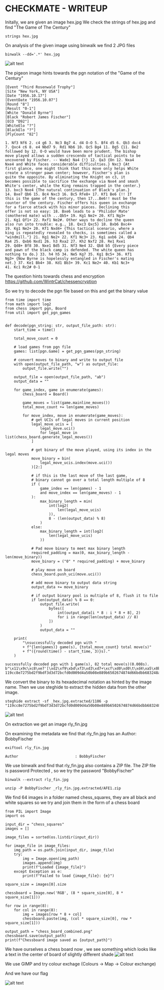 # CHECKMATE - WRITEUP

Initally, we are given an image hex.jpg
We check the strings of hex.jpg and find "The Game of The Century"

```
strings hex.jpg
```

On analysis of the given image using binwalk we find 2 JPG files


```
binwalk --dd='.*' hex.jpg
```
![alt text](Pictures/image.png)

The pigeon image hints towards the pgn notation of the "Game of the Century"

```
[Event "Third Rosenwald Trophy"]
[Site "New York, NY USA"]
[Date "1956.10.17"]
[EventDate "1956.10.07"]
[Round "8"]
[Result "0-1"]
[White "Donald Byrne"]
[Black "Robert James Fischer"]
[ECO "D92"]
[WhiteElo "?"]
[BlackElo "?"]
[PlyCount "82"]

1. Nf3 Nf6 2. c4 g6 3. Nc3 Bg7 4. d4 O-O 5. Bf4 d5 6. Qb3 dxc4
7. Qxc4 c6 8. e4 Nbd7 9. Rd1 Nb6 10. Qc5 Bg4 11. Bg5 {11. Be2
followed by 12. O-O would have been more prudent. The bishop
move played allows a sudden crescendo of tactical points to be
uncovered by Fischer. -- Wade} Na4 {!} 12. Qa3 {On 12. Nxa4
Nxe4 and White faces considerable difficulties.} Nxc3 {At
first glance, one might think that this move only helps White
create a stronger pawn center; however, Fischer's plan is
quite the opposite. By eliminating the Knight on c3, it
becomes possible to sacrifice the exchange via Nxe4 and smash
White's center, while the King remains trapped in the center.}
13. bxc3 Nxe4 {The natural continuation of Black's plan.}
14. Bxe7 Qb6 15. Bc4 Nxc3 16. Bc5 Rfe8+ 17. Kf1 Be6 {!! If
this is the game of the century, then 17...Be6!! must be the
counter of the century. Fischer offers his queen in exchange
for a fierce attack with his minor pieces. Declining this
offer is not so easy: 18. Bxe6 leads to a 'Philidor Mate'
(smothered mate) with ...Qb5+ 19. Kg1 Ne2+ 20. Kf1 Ng3+
21. Kg1 Qf1+ 22. Rxf1 Ne2#. Other ways to decline the queen
also run into trouble: e.g., 18. Qxc3 Qxc5} 18. Bxb6 Bxc4+
19. Kg1 Ne2+ 20. Kf1 Nxd4+ {This tactical scenario, where a
king is repeatedly revealed to checks, is sometimes called a
"windmill."} 21. Kg1 Ne2+ 22. Kf1 Nc3+ 23. Kg1 axb6 24. Qb4
Ra4 25. Qxb6 Nxd1 26. h3 Rxa2 27. Kh2 Nxf2 28. Re1 Rxe1
29. Qd8+ Bf8 30. Nxe1 Bd5 31. Nf3 Ne4 32. Qb8 b5 {Every piece
and pawn of the black camp is defended. The white queen has
nothing to do.} 33. h4 h5 34. Ne5 Kg7 35. Kg1 Bc5+ 36. Kf1
Ng3+ {Now Byrne is hopelessly entangled in Fischer's mating
net.} 37. Ke1 Bb4+ 38. Kd1 Bb3+ 39. Kc1 Ne2+ 40. Kb1 Nc3+
41. Kc1 Rc2# 0-1
```


The question hints towards chess and encryption
https://github.com/WintrCat/chessencryption

So we try to decode the pgn file based on this and get the binary value

```
from time import time
from math import log2
from chess import pgn, Board
from util import get_pgn_games


def decode(pgn_string: str, output_file_path: str):
    start_time = time()

    total_move_count = 0

    # load games from pgn file
    games: list[pgn.Game] = get_pgn_games(pgn_string)

    # convert moves to binary and write to output file
    with open(output_file_path, "w") as output_file:
        output_file.write("")

    output_file = open(output_file_path, "ab")
    output_data = ""

    for game_index, game in enumerate(games):
        chess_board = Board()

        game_moves = list(game.mainline_moves())
        total_move_count += len(game_moves)

        for move_index, move in enumerate(game_moves):
            # get UCIs of legal moves in current position
            legal_move_ucis = [
                legal_move.uci()
                for legal_move in list(chess_board.generate_legal_moves())
            ]

            # get binary of the move played, using its index in the legal moves
            move_binary = bin(
                legal_move_ucis.index(move.uci())
            )[2:]

            # if this is the last move of the last game,
            # binary cannot go over a total length multiple of 8
            if (
                game_index == len(games) - 1 
                and move_index == len(game_moves) - 1
            ):
                max_binary_length = min(
                    int(log2(
                        len(legal_move_ucis)
                    )),
                    8 - (len(output_data) % 8)
                )
            else:
                max_binary_length = int(log2(
                    len(legal_move_ucis)
                ))

            # Pad move binary to meet max binary length
            required_padding = max(0, max_binary_length - len(move_binary))
            move_binary = ("0" * required_padding) + move_binary

            # play move on board
            chess_board.push_uci(move.uci())

            # add move binary to output data string
            output_data += move_binary

            # if output binary pool is multiple of 8, flush it to file
            if len(output_data) % 8 == 0:
                output_file.write(
                    bytes([
                        int(output_data[i * 8 : i * 8 + 8], 2)
                        for i in range(len(output_data) // 8)
                    ])
                )
                output_data = ""

    print(
        "\nsuccessfully decoded pgn with "
        + f"{len(games)} game(s), {total_move_count} total move(s)"
        + f"({round(time() - start_time, 3)}s)."
    )

```

```
successfully decoded pgn with 1 game(s), 82 total move(s)(0.008s).
b"\x11\x9c\xc8\xe7'[\xd2\xf9\xbd\xf3\xd3\xd7+\xcf\xd0\xd0\t\xd4\xa5\x0b\x08\xe8\x89\xb6P&t\x87Mf\xbd\xbbh2H\xa0\xe1\xbf\xfcU\x15C\xc7"
119cc8e7275bd2f9bdf3d3d72bcfd0d009d4a50b08e889b6502674874d66bdbb683248a0e1bffc551543c7
```

We convert the binary to its hexadecimal notation as hinted by the image name. Then we use steghide to extract the hidden data from the other image.
```
steghide extract -sf _hex.jpg.extracted/1106 -p "119cc8e7275bd2f9bdf3d3d72bcfd0d009d4a50b08e889b6502674874d66bdbb683248a0e1bffc551543c7"
```

![alt text](Pictures/image2.png)

On extraction we get an image rly_fin.jpg 

On examining the metadata we find that rly_fin.jpg has an Author: BobbyFischer 

```
exiftool rly_fin.jpg

Author                          : BobbyFischer

```

We use binwalk and find that rly_fin.jpg also contains a ZIP file. The ZIP file is password Protected , so we try the password "BobbyFischer"
```
binwalk --extract rly_fin.jpg

unzip -P BobbyFischer _rly_fin.jpg.extracted/AFE1.zip
```
We find 64 images in a folder named chess_squares, they are all black and white squares so we try and join them
in the form of a chess board
```
from PIL import Image
import os

input_dir = "chess_squares"
images = []

image_files = sorted(os.listdir(input_dir))

for image_file in image_files:
    img_path = os.path.join(input_dir, image_file)
    try:
        img = Image.open(img_path)
        images.append(img)
        print(f"Loaded {image_file}")
    except Exception as e:
        print(f"Failed to load {image_file}: {e}")

square_size = images[0].size

chessboard = Image.new('RGB', (8 * square_size[0], 8 * square_size[1]))

for row in range(8):
    for col in range(8):
        img = images[row * 8 + col]
        chessboard.paste(img, (col * square_size[0], row * square_size[1]))

output_path = "chess_board_combined.png"
chessboard.save(output_path)
print(f"Chessboard image saved as {output_path}")

```
We have ourselves a chess board now , we see something which looks like a text in the center of board of slightly different shade
![alt text](Pictures/board.png)


We use GIMP and try colour exchage (Colours -> Map -> Colour exchange)

And we have our flag

![alt text](Pictures/flag_board.png)
